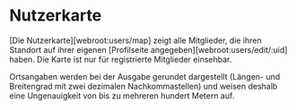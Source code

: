 # Nutzerkarte #

[Die Nutzerkarte][webroot:users/map] zeigt alle Mitglieder, die ihren Standort auf ihrer eigenen [Profilseite angegeben][webroot:users/edit/:uid] haben. Die Karte ist nur für registrierte Mitglieder einsehbar.

Ortsangaben werden bei der Ausgabe gerundet dargestellt (Längen- und Breitengrad mit zwei dezimalen Nachkommastellen) und weisen deshalb eine Ungenauigkeit von bis zu mehreren hundert Metern auf.